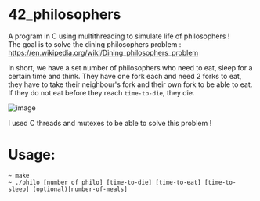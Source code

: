 # 42_philosophers
A program in C using multithreading to simulate life of philosophers !\
The goal is to solve the dining philosophers problem : https://en.wikipedia.org/wiki/Dining_philosophers_problem

In short, we have a set number of philosophers who need to eat, sleep for a certain time and think.
They have one fork each and need 2 forks to eat, they have to take their neighbour's fork and their own fork to be able to eat.
If they do not eat before they reach `time-to-die`, they die.

![image](https://github.com/iaschnei/42_philosophers/assets/141677415/87b26d6a-101b-4e21-a2d4-29e1dd39b732)


I used C threads and mutexes to be able to solve this problem !

# Usage:
```console
~ make
~ ./philo [number of philo] [time-to-die] [time-to-eat] [time-to-sleep] (optional)[number-of-meals]
```
